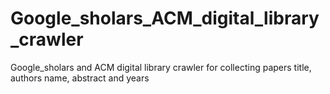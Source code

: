 # Google_sholars_ACM_digital_library_crawler
Google_sholars and ACM digital library crawler for collecting papers title, authors name, abstract and years
